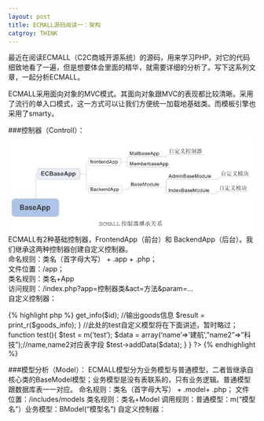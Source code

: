```yaml
---
layout: post
title: ECMALL源码阅读一：架构
catgroy: THINK
---
```


最近在阅读ECMALL（C2C商城开源系统）的源码，用来学习PHP。对它的代码细致地看了一遍，但是想要体会里面的精华，就需要详细的分析了。写下这系列文章，一起分析ECMALL。

ECMALL采用面向对象的MVC模式。其面向对象跟MVC的表现都比较清晰。采用了流行的单入口模式，这一方式可以让我们方便统一加载地基础类。而模板引擎也采用了smarty。

###控制器（Controll）：
![Alt text](/public/post/01.png)
ECMALL有2种基础控制器，FrontendApp（前台）和  BackendApp（后台）。我们继承这两种控制器创建自定义控制器。  
命名规则：类名（首字母大写） + .app + .php；  
文件位置：/app；  
类名规则：类名+App  
访问规则：/index.php?app=控制器类&act=方法&param=…  
自定义控制器：

{% highlight php %}
     <?php
    /**
    * 控制器演示类
    * @author CTO
    */
    class Demo1App extends MallbaseApp{
	/**
	* 默认控制器方法
	* @return void
	*/
	Function index(){
		Echo __METHOD__;
	}
	/**
	* Goods方法对应Goods模型
	* @return void
	*/
	function goods(){
		//实例化goods
		$goods = m(‘goods’);
		$id = empty($_GET[‘id’]) ? 0 : intval($_GET[‘id’]);
		if(!$id){
		echo “Warning! Hacking!”;
		return;
	}
	//获取goods信息
	$goods_info = $goods->get_info($id);
	//输出goods信息
	$result = print_r($goods_info);
	}
	//此处的test自定义模型将在下面讲述，暂时略过；
	function test(){
		$test = m(‘test’);
		$data = array(‘name’=>’建航’,”name2”=>”科技”);//name,name2对应表字段
		$test->addData($data);
	}
    }
?>
{% endhighlight %}

###模型分析（Model）：
   ECMALL模型分为业务模型与普通模型，二者皆继承自核心类的BaseModel模型；业务模型是没有表联系的，只有业务逻辑。普通模型跟数据库表一一对应。
   命名规则：类名（首字母大写） + .model+ .php；
   文件位置：/includes/models
   类名规则：类名+Model
   调用规则：普通模型：m(“模型名”）业务模型：BModel(“模型名”)
   自定义控制器：





